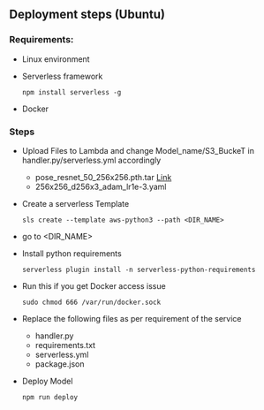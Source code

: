 ## Deployment steps (Ubuntu)

### Requirements: 
- Linux environment
- Serverless framework

    `npm install serverless -g`
- Docker


### Steps
- Upload Files to Lambda and change Model_name/S3_BuckeT in handler.py/serverless.yml accordingly
  - pose_resnet_50_256x256.pth.tar    [Link](https://drive.google.com/drive/folders/1IlwfPx3CpLJ44bX8laCaQGYMD7_Nqqpb?usp=sharing)
  - 256x256_d256x3_adam_lr1e-3.yaml
- Create a serverless Template

    `sls create --template aws-python3 --path <DIR_NAME>`

- go to <DIR_NAME>

- Install python requirements

    `serverless plugin install -n serverless-python-requirements`

- Run this if you get Docker access issue

    `sudo chmod 666 /var/run/docker.sock`

- Replace the following files as per requirement of the service
  - handler.py
  - requirements.txt
  - serverless.yml
  - package.json

- Deploy Model

    `npm run deploy`
    
    
    
 

